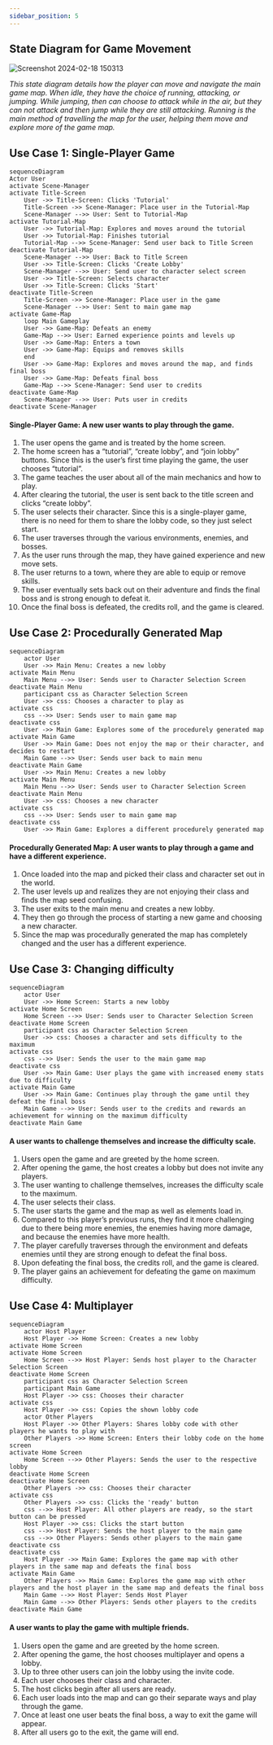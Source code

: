 ```yaml
---
sidebar_position: 5
---
```

## State Diagram for Game Movement
![Screenshot 2024-02-18 150313](https://github.com/Capstone-Projects-2024-Spring/project-rpg-elements-game/assets/74077655/878a32bf-9c3f-4764-ae46-dec5eac9c821)

*This state diagram details how the player can move and navigate the main game map. 
When idle, they have the choice of running, attacking, or jumping. 
While jumping, then can choose to attack while in the air, but they can not attack and then jump while they are still attacking. 
Running is the main method of travelling the map for the user, helping them move and explore more of the game map.*

## Use Case 1: Single-Player Game
```mermaid
sequenceDiagram
Actor User
activate Scene-Manager
activate Title-Screen
    User ->> Title-Screen: Clicks 'Tutorial'
    Title-Screen ->> Scene-Manager: Place user in the Tutorial-Map 
    Scene-Manager -->> User: Sent to Tutorial-Map
activate Tutorial-Map
    User ->> Tutorial-Map: Explores and moves around the tutorial
    User ->> Tutorial-Map: Finishes tutorial
    Tutorial-Map -->> Scene-Manager: Send user back to Title Screen
deactivate Tutorial-Map
    Scene-Manager -->> User: Back to Title Screen
    User ->> Title-Screen: Clicks 'Create Lobby'
    Scene-Manager -->> User: Send user to character select screen
    User ->> Title-Screen: Selects character
    User ->> Title-Screen: Clicks 'Start'
deactivate Title-Screen
    Title-Screen ->> Scene-Manager: Place user in the game
    Scene-Manager -->> User: Sent to main game map
activate Game-Map
    loop Main Gameplay
    User ->> Game-Map: Defeats an enemy
    Game-Map -->> User: Earned experience points and levels up
    User ->> Game-Map: Enters a town
    User ->> Game-Map: Equips and removes skills
    end
    User ->> Game-Map: Explores and moves around the map, and finds final boss
    User ->> Game-Map: Defeats final boss
    Game-Map -->> Scene-Manager: Send user to credits
deactivate Game-Map
    Scene-Manager -->> User: Puts user in credits
deactivate Scene-Manager
```
#### Single-Player Game: A new user wants to play through the game. 

1. The user opens the game and is treated by the home screen. 
2. The home screen has a “tutorial”, “create lobby”, and “join lobby” buttons. Since this is the user’s first time playing the game, the user chooses “tutorial”.
3. The game teaches the user about all of the main mechanics and how to play.
4. After clearing the tutorial, the user is sent back to the title screen and clicks “create lobby”.
5. The user selects their character. Since this is a single-player game, there is no need for them to share the lobby code, so they just select start.
7. The user traverses through the various environments, enemies, and bosses.
8. As the user runs through the map, they have gained experience and new move sets.
9. The user returns to a town, where they are able to equip or remove skills.
11. The user eventually sets back out on their adventure and finds the final boss and is strong enough to defeat it.
12. Once the final boss is defeated, the credits roll, and the game is cleared.

## Use Case 2: Procedurally Generated Map
```mermaid
sequenceDiagram
    actor User
    User ->> Main Menu: Creates a new lobby
activate Main Menu
    Main Menu -->> User: Sends user to Character Selection Screen
deactivate Main Menu
    participant css as Character Selection Screen
    User ->> css: Chooses a character to play as
activate css
    css -->> User: Sends user to main game map
deactivate css
    User ->> Main Game: Explores some of the procedurely generated map
activate Main Game
    User ->> Main Game: Does not enjoy the map or their character, and decides to restart
    Main Game -->> User: Sends user back to main menu
deactivate Main Game
    User ->> Main Menu: Creates a new lobby
activate Main Menu
    Main Menu -->> User: Sends user to Character Selection Screen
deactivate Main Menu
    User ->> css: Chooses a new character
activate css
    css -->> User: Sends user to main game map
deactivate css
    User ->> Main Game: Explores a different procedurely generated map
```
#### Procedurally Generated Map: A user wants to play through a game and have a different experience. 

1. Once loaded into the map and picked their class and character set out in the world.
2. The user levels up and realizes they are not enjoying their class and finds the map seed confusing.
3. The user exits to the main menu and creates a new lobby.
4. They then go through the process of starting a new game and choosing a new character.
5. Since the map was procedurally generated the map has completely changed and the user has a different experience. 

## Use Case 3: Changing difficulty
```mermaid
sequenceDiagram
    actor User
    User ->> Home Screen: Starts a new lobby
activate Home Screen
    Home Screen -->> User: Sends user to Character Selection Screen
deactivate Home Screen
    participant css as Character Selection Screen
    User ->> css: Chooses a character and sets difficulty to the maximum
activate css    
    css -->> User: Sends the user to the main game map
deactivate css
    User ->> Main Game: User plays the game with increased enemy stats due to difficulty
activate Main Game
    User ->> Main Game: Continues play through the game until they defeat the final boss
    Main Game -->> User: Sends user to the credits and rewards an achievement for winning on the maximum difficulty
deactivate Main Game
```
#### A user wants to challenge themselves and increase the difficulty scale. 

1. Users open the game and are greeted by the home screen.  
2. After opening the game, the host creates a lobby but does not invite any players. 
3. The user wanting to challenge themselves, increases the difficulty scale to the maximum. 
4. The user selects their class. 
5. The user starts the game and the map as well as elements load in. 
6. Compared to this player’s previous runs, they find it more challenging due to there being more enemies, the enemies having more damage, and because the enemies have more health. 
7. The player carefully traverses through the environment and defeats enemies until they are strong enough to defeat the final boss. 
8. Upon defeating the final boss, the credits roll, and the game is cleared. 
9. The player gains an achievement for defeating the game on maximum difficulty. 
## Use Case 4: Multiplayer
```mermaid
sequenceDiagram
    actor Host Player
    Host Player ->> Home Screen: Creates a new lobby
activate Home Screen
activate Home Screen
    Home Screen -->> Host Player: Sends host player to the Character Selection Screen
deactivate Home Screen
    participant css as Character Selection Screen
    participant Main Game
    Host Player ->> css: Chooses their character
activate css
    Host Player ->> css: Copies the shown lobby code
    actor Other Players
    Host Player ->> Other Players: Shares lobby code with other players he wants to play with
    Other Players ->> Home Screen: Enters their lobby code on the home screen
activate Home Screen
    Home Screen -->> Other Players: Sends the user to the respective lobby
deactivate Home Screen
deactivate Home Screen
    Other Players ->> css: Chooses their character
activate css
    Other Players ->> css: Clicks the 'ready' button
    css -->> Host Player: All other players are ready, so the start button can be pressed
    Host Player ->> css: Clicks the start button
    css -->> Host Player: Sends the host player to the main game
    css -->> Other Players: Sends other players to the main game
deactivate css
deactivate css
    Host Player ->> Main Game: Explores the game map with other players in the same map and defeats the final boss
activate Main Game
    Other Players ->> Main Game: Explores the game map with other players and the host player in the same map and defeats the final boss
    Main Game -->> Host Player: Sends Host Player
    Main Game -->> Other Players: Sends other players to the credits
deactivate Main Game
```
#### A user wants to play the game with multiple friends. 

1. Users open the game and are greeted by the home screen.  
2. After opening the game, the host chooses multiplayer and opens a lobby. 
3. Up to three other users can join the lobby using the invite code. 
4. Each user chooses their class and character. 
5. The host clicks begin after all users are ready. 
6. Each user loads into the map and can go their separate ways and play through the game.
7. Once at least one user beats the final boss, a way to exit the game will appear.
8. After all users go to the exit, the game will end.

